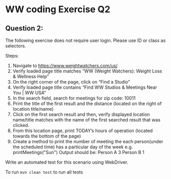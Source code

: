 # WW coding Exercise Q2

Question 2:
---------- 

The following exercise does not require user login. Please use ID or class as selectors.

Steps:
1. Navigate to https://www.weightwatchers.com/us/
2. Verify loaded page title matches “WW (Weight Watchers): Weight Loss & Wellness Help”
3. On the right corner of the page, click on “Find a Studio”
4. Verify loaded page title contains “Find WW Studios & Meetings Near You | WW USA”
5. In the search field, search for meetings for zip code: 10011
6. Print the title of the first result and the distance (located on the right of location title/name)
7. Click on the first search result and then, verify displayed location name/title matches with the name of the first searched result that was clicked.
8. From this location page, print TODAY’s hours of operation (located towards the bottom of the page)
9. Create a method to print the number of meeting the each person(under the scheduled time) has a particular day of the week
e.g. printMeetings("Sun")
Output should be:
Person A  3
Person B  1

Write an automated test for this scenario using WebDriver.

To run `mvn clean test` to run all tests
